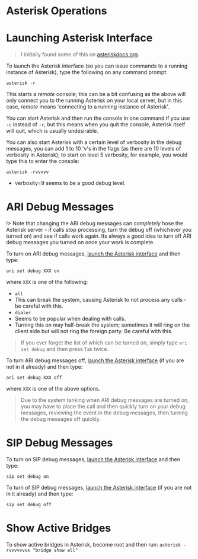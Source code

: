 # Asterisk Operations

# Launching Asterisk Interface

> I initially found some of this on [asteriskdocs.org](http://asteriskdocs.org/en/2nd_Edition/asterisk-book-html-chunk/asterisk-CHP-4-SECT-10.html).

To launch the Asterisk interface (so you can issue commands to a running instance of Asterisk), type the following on any command prompt:
```
asterisk -r
```

This starts a _remote_ console; this can be a bit confusing as the above will only connect you to the running Asterisk on your local server, but in this case, _remote_ means 'connecting to a running instance of Asterisk'. 

You can start Asterisk and then run the console in one command if you use `-c` instead of `-r`, but this means when you quit the console, Asterisk itself will quit, which is usually undesirable.

You can also start Asterisk with a certain level of verbosity in the debug messages, you can add 1 to 10 'v's in the flags (as there are 10 levels of verbosity in Asterisk); to start on level 5 verbosity, for example, you would type this to enter the console:
```
asterisk -rvvvvv
```
* verbosity=9 seems to be a good debug level.

# ARI Debug Messages

!> Note that changing the ARI debug messages can _completely_ hose the Asterisk server - if calls stop processing, turn the debug off (whichever you turned on) and see if calls work again. Its always a good idea to turn off ARI debug messages you turned on once your work is complete.

To turn on ARI debug messages, [launch the Asterisk interface](telephony/asterisk/asterisk_basics?id=launching-asterisk-interface) and then type:  
```
ari set debug XXX on
```

where `XXX` is one of the following:  
* `all`  
 * This can break the system, causing Asterisk to not process any calls - be careful with this.  
* `dialer`  
 * Seems to be popular when dealing with calls.  
 * Turning this on may half-break the system; sometimes it will ring on the client side but will not ring the foreign party. Be careful with this.  

> If you ever forget the list of which can be turned on, simply type `ari set debug` and then press `Tab` twice.

To turn ARI debug messages off, [launch the Asterisk interface](telephony/asterisk/asterisk_basics?id=launching-asterisk-interface) (if you are not in it already) and then type:  
```
ari set debug XXX off
```

where `XXX` is one of the above options.  


> Due to the system tanking when ARI debug messages are turned on, you may have to place the call and then quickly turn on your debug messages, reviewing the event in the debug messages, then turning the debug messages off quickly.

# SIP Debug Messages

To turn on SIP debug messages, [launch the Asterisk interface](telephony/asterisk/asterisk_basics?id=launching-asterisk-interface) and then type:  
```
sip set debug on
```

To turn of SIP debug messages, [launch the Asterisk interface](telephony/asterisk/asterisk_basics?id=launching-asterisk-interface) (if you are not in it already) and then type:  
```
sip set debug off
```

# Show Active Bridges  

To show active bridges in Asterisk, become root and then run: `asterisk -rvvvvvvvx "bridge show all"`  
